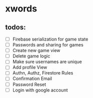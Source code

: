 # xwords

## todos:

-   [ ] Firebase serialization for game state
-   [ ] Passwords and sharing for games
-   [ ] Create new game view
-   [ ] Delete game logic
-   [ ] Make sure usernames are unique
-   [ ] Add profile View
-   [ ] Authn, Authz, Firestore Rules
-   [ ] Confirmation Email
-   [ ] Password Reset
-   [ ] Login with google account
